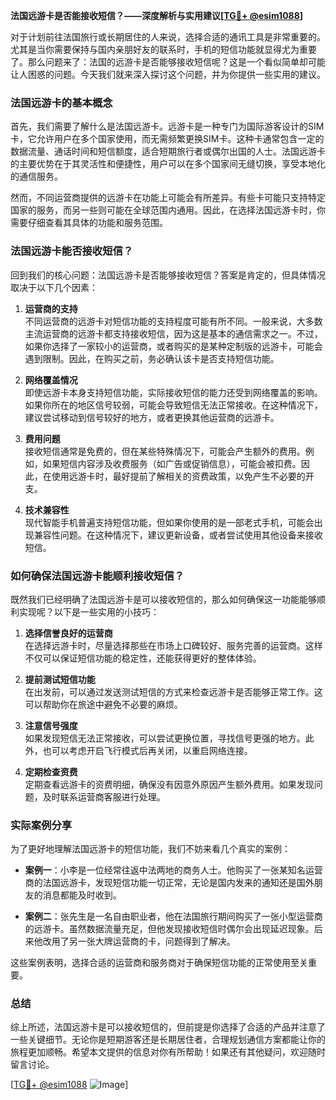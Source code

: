 **法国远游卡是否能接收短信？——深度解析与实用建议[[TG💪+ @esim1088](https://t.me/s/esim1088)]**

对于计划前往法国旅行或长期居住的人来说，选择合适的通讯工具是非常重要的。尤其是当你需要保持与国内亲朋好友的联系时，手机的短信功能就显得尤为重要了。那么问题来了：法国的远游卡是否能够接收短信呢？这是一个看似简单却可能让人困惑的问题。今天我们就来深入探讨这个问题，并为你提供一些实用的建议。

### 法国远游卡的基本概念

首先，我们需要了解什么是法国远游卡。远游卡是一种专门为国际游客设计的SIM卡，它允许用户在多个国家使用，而无需频繁更换SIM卡。这种卡通常包含一定的数据流量、通话时间和短信额度，适合短期旅行者或偶尔出国的人士。法国远游卡的主要优势在于其灵活性和便捷性，用户可以在多个国家间无缝切换，享受本地化的通信服务。

然而，不同运营商提供的远游卡在功能上可能会有所差异。有些卡可能只支持特定国家的服务，而另一些则可能在全球范围内通用。因此，在选择法国远游卡时，你需要仔细查看其具体的功能和服务范围。

### 法国远游卡能否接收短信？

回到我们的核心问题：法国远游卡是否能够接收短信？答案是肯定的，但具体情况取决于以下几个因素：

1. **运营商的支持**  
   不同运营商的远游卡对短信功能的支持程度可能有所不同。一般来说，大多数主流运营商的远游卡都支持接收短信，因为这是基本的通信需求之一。不过，如果你选择了一家较小的运营商，或者购买的是某种定制版的远游卡，可能会遇到限制。因此，在购买之前，务必确认该卡是否支持短信功能。

2. **网络覆盖情况**  
   即使远游卡本身支持短信功能，实际接收短信的能力还受到网络覆盖的影响。如果你所在的地区信号较弱，可能会导致短信无法正常接收。在这种情况下，建议尝试移动到信号较好的地方，或者更换其他运营商的远游卡。

3. **费用问题**  
   接收短信通常是免费的，但在某些特殊情况下，可能会产生额外的费用。例如，如果短信内容涉及收费服务（如广告或促销信息），可能会被扣费。因此，在使用远游卡时，最好提前了解相关的资费政策，以免产生不必要的开支。

4. **技术兼容性**  
   现代智能手机普遍支持短信功能，但如果你使用的是一部老式手机，可能会出现兼容性问题。在这种情况下，建议更新设备，或者尝试使用其他设备来接收短信。

### 如何确保法国远游卡能顺利接收短信？

既然我们已经明确了法国远游卡是可以接收短信的，那么如何确保这一功能能够顺利实现呢？以下是一些实用的小技巧：

1. **选择信誉良好的运营商**  
   在选择远游卡时，尽量选择那些在市场上口碑较好、服务完善的运营商。这样不仅可以保证短信功能的稳定性，还能获得更好的整体体验。

2. **提前测试短信功能**  
   在出发前，可以通过发送测试短信的方式来检查远游卡是否能够正常工作。这可以帮助你在旅途中避免不必要的麻烦。

3. **注意信号强度**  
   如果发现短信无法正常接收，可以尝试更换位置，寻找信号更强的地方。此外，也可以考虑开启飞行模式后再关闭，以重启网络连接。

4. **定期检查资费**  
   定期查看远游卡的资费明细，确保没有因意外原因产生额外费用。如果发现问题，及时联系运营商客服进行处理。

### 实际案例分享

为了更好地理解法国远游卡的短信功能，我们不妨来看几个真实的案例：

- **案例一**：小李是一位经常往返中法两地的商务人士。他购买了一张某知名运营商的法国远游卡，发现短信功能一切正常，无论是国内发来的通知还是国外朋友的消息都能及时收到。
  
- **案例二**：张先生是一名自由职业者，他在法国旅行期间购买了一张小型运营商的远游卡。虽然数据流量充足，但他发现接收短信时偶尔会出现延迟现象。后来他改用了另一张大牌运营商的卡，问题得到了解决。

这些案例表明，选择合适的运营商和服务商对于确保短信功能的正常使用至关重要。

### 总结

综上所述，法国远游卡是可以接收短信的，但前提是你选择了合适的产品并注意了一些关键细节。无论你是短期游客还是长期居住者，合理规划通信方案都能让你的旅程更加顺畅。希望本文提供的信息对你有所帮助！如果还有其他疑问，欢迎随时留言讨论。

[[TG💪+ @esim1088](https://t.me/s/esim1088) ![Image](https://i.postimg.cc/4NQfJmqS/Snipaste-2025-05-13-00-14-12.png)]